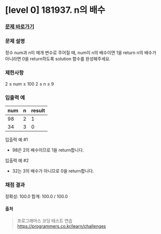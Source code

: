 # [level 0] 181937. n의 배수

### [문제 바로가기](https://school.programmers.co.kr/learn/courses/30/lessons/181937)

### 문제 설명
정수 num과 n이 매개 변수로 주어질 때, num이 n의 배수이면 1을 return n의 배수가 아니라면 0을 return하도록 solution 함수를 완성해주세요.

### 제한사항
2 ≤ num ≤ 100
2 ≤ n ≤ 9

### 입출력 예
| num |	n |	result |
| -- | -- | -- |
| 98 |	2 |	1 |
| 34 |	3	| 0 |

입출력 예 #1
- 98은 2의 배수이므로 1을 return합니다.

입출력 예 #2
- 32는 3의 배수가 아니므로 0을 return합니다.

### 채점 결과
정확성: 100.0
합계: 100.0 / 100.0

#### 출처
> 프로그래머스 코딩 테스트 연습 
> https://programmers.co.kr/learn/challenges